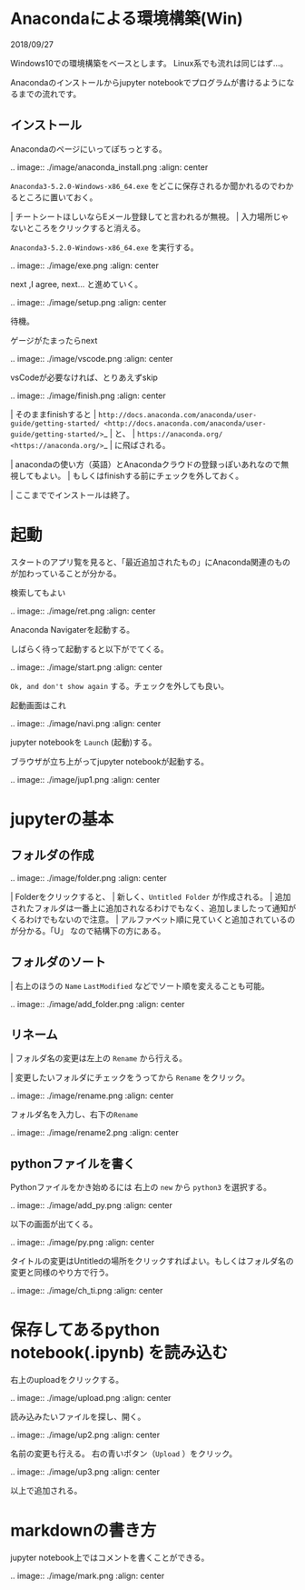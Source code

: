 # Anacondaによる環境構築(Win)

2018/09/27

Windows10での環境構築をベースとします。
Linux系でも流れは同じはず…。

Anacondaのインストールからjupyter notebookでプログラムが書けるようになるまでの流れです。

## インストール

Anacondaのページにいってぽちっとする。

.. image:: ./image/anaconda_install.png
    :align: center

``Anaconda3-5.2.0-Windows-x86_64.exe``
をどこに保存されるか聞かれるのでわかるところに置いておく。

| チートシートほしいならEメール登録してと言われるが無視。
| 入力場所じゃないところをクリックすると消える。

``Anaconda3-5.2.0-Windows-x86_64.exe`` を実行する。

.. image:: ./image/exe.png
    :align: center

next ,I agree, next... と進めていく。

.. image:: ./image/setup.png
    :align: center

待機。

ゲージがたまったらnext

.. image:: ./image/vscode.png
    :align: center

vsCodeが必要なければ、とりあえずskip

.. image:: ./image/finish.png
    :align: center

| そのままfinishすると
| `http://docs.anaconda.com/anaconda/user-guide/getting-started/ <http://docs.anaconda.com/anaconda/user-guide/getting-started/>`_
| と、
| `https://anaconda.org/ <https://anaconda.org/>`_
| に飛ばされる。

| anacondaの使い方（英語）とAnacondaクラウドの登録っぽいあれなので無視してもよい。
| もしくはfinishする前にチェックを外しておく。

| ここまででインストールは終了。

起動
=======

スタートのアプリ覧を見ると、「最近追加されたもの」にAnaconda関連のものが加わっていることが分かる。

検索してもよい

.. image:: ./image/ret.png
    :align: center

Anaconda Navigaterを起動する。

しばらく待って起動すると以下がでてくる。

.. image:: ./image/start.png
    :align: center

``Ok, and don't show again`` する。チェックを外しても良い。

起動画面はこれ

.. image:: ./image/navi.png
    :align: center

jupyter notebookを ``Launch`` (起動)する。

ブラウザが立ち上がってjupyter notebookが起動する。

.. image:: ./image/jup1.png
    :align: center

jupyterの基本
==============

フォルダの作成
------------------

.. image:: ./image/folder.png
    :align: center

| Folderをクリックすると、
| 新しく、``Untitled Folder`` が作成される。
| 追加されたフォルダは一番上に追加されなるわけでもなく、追加しましたって通知がくるわけでもないので注意。
| アルファベット順に見ていくと追加されているのが分かる。「U」 なので結構下の方にある。


フォルダのソート
-----------------

| 右上のほうの ``Name``  ``LastModified`` などでソート順を変えることも可能。

.. image:: ./image/add_folder.png
    :align: center

リネーム
----------

| フォルダ名の変更は左上の ``Rename`` から行える。

| 変更したいフォルダにチェックをうってから ``Rename`` をクリック。

.. image:: ./image/rename.png
    :align: center

フォルダ名を入力し、右下の`Rename`

.. image:: ./image/rename2.png
    :align: center

pythonファイルを書く
-----------------------

Pythonファイルをかき始めるには
右上の ``new`` から ``python3`` を選択する。

.. image:: ./image/add_py.png
    :align: center

以下の画面が出てくる。

.. image:: ./image/py.png
    :align: center

タイトルの変更はUntitledの場所をクリックすればよい。もしくはフォルダ名の変更と同様のやり方で行う。

.. image:: ./image/ch_ti.png
    :align: center

保存してあるpython notebook(.ipynb) を読み込む
====================================================

右上のuploadをクリックする。

.. image:: ./image/upload.png
    :align: center

読み込みたいファイルを探し、開く。

.. image:: ./image/up2.png
    :align: center

名前の変更も行える。
右の青いボタン（``Upload`` ）をクリック。

.. image:: ./image/up3.png
    :align: center

以上で追加される。

markdownの書き方
====================

jupyter notebook上ではコメントを書くことができる。

.. image:: ./image/mark.png
    :align: center
